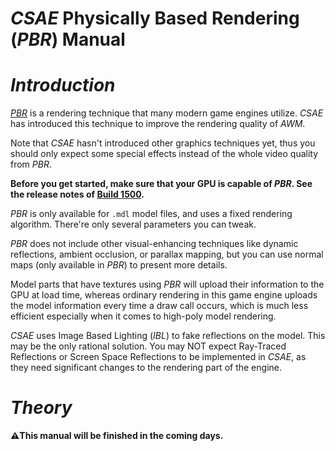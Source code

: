 # _CSAE_ Physically Based Rendering (_PBR_) Manual

# _Introduction_

[_PBR_](https://en.wikipedia.org/wiki/Physically_based_rendering) is a rendering technique that many modern game engines utilize. 
_CSAE_ has introduced this technique to improve the rendering quality of _AWM_.

Note that _CSAE_ hasn't introduced other graphics techniques yet, thus you should only expect some special effects instead of the whole video quality from _PBR_.

**Before you get started, make sure that your GPU is capable of _PBR_. See the release notes of [Build 1500](https://github.com/ltndkl/Counter-Strike-Augmented-Edition/releases/tag/1500).**

_PBR_ is only available for `.mdl` model files, and uses a fixed rendering algorithm. There're only several parameters you can tweak.

_PBR_ does not include other visual-enhancing techniques like dynamic reflections, ambient occlusion, or parallax mapping, but you can use normal maps (only available in _PBR_) to present more details.

Model parts that have textures using _PBR_ will upload their information to the GPU at load time, whereas ordinary rendering in this game engine uploads the model information every time a draw call occurs, which is much less efficient especially when it comes to high-poly model rendering.

_CSAE_ uses Image Based Lighting (_IBL_) to fake reflections on the model. This may be the only rational solution. You may NOT expect Ray-Traced Reflections or Screen Space Reflections to be implemented in _CSAE_, as they need significant changes to the rendering part of the engine.

# _Theory_


**⚠️This manual will be finished in the coming days.**
